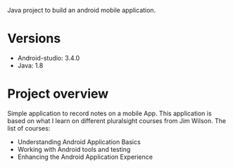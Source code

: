 Java project to build an android mobile application. 

# Versions

- Android-studio: 3.4.0
- Java: 1.8

# Project overview 

Simple application to record notes on a mobile App. This application is based on what I learn on different pluralsight courses from Jim Wilson. The list of courses:
- Understanding Android Application Basics
- Working with Android tools and testing
- Enhancing the Android Application Experience